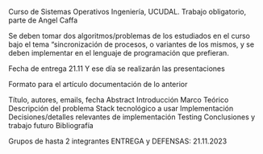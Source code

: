 Curso de Sistemas Operativos
Ingeniería, UCUDAL.
Trabajo obligatorio, parte de Angel Caffa

Se deben tomar dos algoritmos/problemas de los estudiados en el curso bajo el tema “sincronización de procesos, o variantes de los mismos, y se deben implementar en el lenguaje de programación que prefieran.

Fecha de entrega 21.11
Y ese día se realizarán las presentaciones

Formato para el artículo documentación de lo anterior

Título, autores, emails, fecha
Abstract
Introducción
Marco Teórico
Descripción del problema
Stack tecnológico a usar
Implementación 
Decisiones/detalles relevantes de implementación
Testing
Conclusiones y trabajo futuro 
Bibliografía

Grupos de hasta 2 integrantes
ENTREGA y DEFENSAS: 21.11.2023
